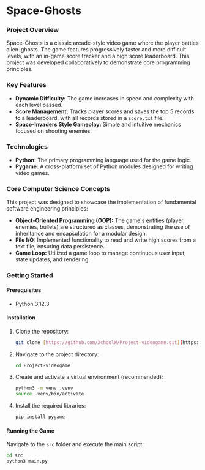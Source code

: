 # Space-Ghosts

### Project Overview

Space-Ghosts is a classic arcade-style video game where the player battles alien-ghosts. The game features progressively faster and more difficult levels, with an in-game score tracker and a high score leaderboard. This project was developed collaboratively to demonstrate core programming principles.

### Key Features

- **Dynamic Difficulty:** The game increases in speed and complexity with each level passed.
- **Score Management:** Tracks player scores and saves the top 5 records to a leaderboard, with all records stored in a `score.txt` file.
- **Space-Invaders Style Gameplay:** Simple and intuitive mechanics focused on shooting enemies.

### Technologies

- **Python:** The primary programming language used for the game logic.
- **Pygame:** A cross-platform set of Python modules designed for writing video games.

### Core Computer Science Concepts

This project was designed to showcase the implementation of fundamental software engineering principles:

- **Object-Oriented Programming (OOP):** The game's entities (player, enemies, bullets) are structured as classes, demonstrating the use of inheritance and encapsulation for a modular design.
- **File I/O:** Implemented functionality to read and write high scores from a text file, ensuring data persistence.
- **Game Loop:** Utilized a game loop to manage continuous user input, state updates, and rendering.

### Getting Started

#### Prerequisites

- Python 3.12.3

#### Installation

1. Clone the repository:

    ```bash
    git clone [https://github.com/XchoolW/Project-videogame.git](https://github.com/XchoolW/Project-videogame.git)
    ```

2. Navigate to the project directory:

    ```bash
    cd Project-videogame
    ```

3. Create and activate a virtual environment (recommended):

    ```bash
    python3 -m venv .venv
    source .venv/bin/activate
    ```

4. Install the required libraries:

    ```bash
    pip install pygame
    ```

#### Running the Game

Navigate to the `src` folder and execute the main script:

```bash
cd src
python3 main.py
